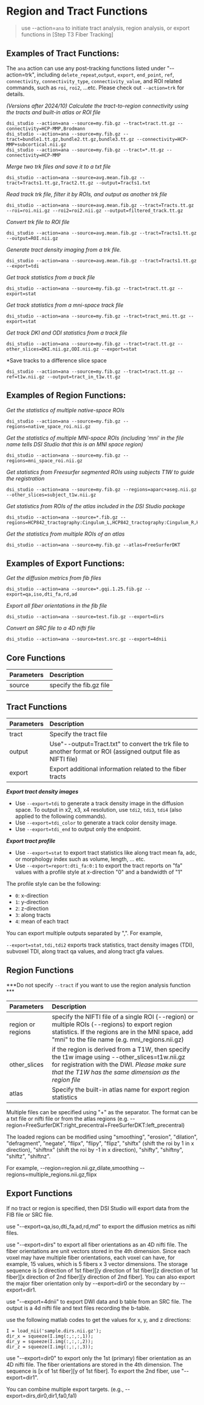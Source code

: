 # Region and Tract Functions

> use --action=`ana` to initiate tract analysis, region analysis, or export functions in [Step T3 Fiber Tracking]


## Examples of Tract Functions: 

The `ana` action can use any post-tracking functions listed under "--action=trk", including `delete_repeat`,`output`, `export`, `end_point`, `ref`, `connectivity`, `connectivity_type`, `connectivity_value`, and ROI related commands, such as `roi`, `roi2`, ...etc. Please check out `--action=trk` for details.

*(Versions after 2024/10) Calculate the tract-to-region connectivity using the tracts and built-in atlas or ROI file*
```
dsi_studio --action=ana --source=my.fib.gz --tract=tract.tt.gz --connectivity=HCP-MMP,Brodmann
dsi_studio --action=ana --source=my.fib.gz --tract=bundle1.tt.gz,bundle2.tt.gz,bundle3.tt.gz --connectivity=HCP-MMP+subcortical.nii.gz
dsi_studio --action=ana --source=my.fib.gz --tract=*.tt.gz --connectivity=HCP-MMP
```

*Merge two trk files and save it to a txt file*
```
dsi_studio --action=ana --source=avg.mean.fib.gz --tract=Tracts1.tt.gz,Tract2.tt.gz --output=Tracts1.txt
```

*Read track trk file, filter it by ROIs, and output as another trk file*
```
dsi_studio --action=ana --source=avg.mean.fib.gz --tract=Tracts.tt.gz --roi=roi.nii.gz --roi2=roi2.nii.gz --output=filtered_track.tt.gz
```

*Convert trk file to ROI file*
```
dsi_studio --action=ana --source=avg.mean.fib.gz --tract=Tracts1.tt.gz --output=ROI.nii.gz
```

*Generate tract density imaging from a trk file.*
```
dsi_studio --action=ana --source=avg.mean.fib.gz --tract=Tracts1.tt.gz --export=tdi
```

*Get track statistics from a track file*
```
dsi_studio --action=ana --source=my.fib.gz --tract=tract.tt.gz --export=stat    
```

*Get track statistics from a mni-space track file*
```
dsi_studio --action=ana --source=my.fib.gz --tract=tract_mni.tt.gz --export=stat    
```

*Get track DKI and ODI statistics from a track file*
```
dsi_studio --action=ana --source=my.fib.gz --tract=tract.tt.gz --other_slices=DKI.nii.gz,ODI.nii.gz --export=stat    
```

*Save tracks to a difference slice space
```
dsi_studio --action=ana --source=my.fib.gz --tract=tract.tt.gz --ref=t1w.nii.gz --output=tract_in_t1w.tt.gz
```


## Examples of Region Functions: 

*Get the statistics of multiple native-space ROIs*
```
dsi_studio --action=ana --source=my.fib.gz --regions=native_space_roi.nii.gz
```

*Get the statistics of multiple MNI-space ROIs (including 'mni' in the file name tells DSI Studio that this is an MNI space region)*
```
dsi_studio --action=ana --source=my.fib.gz --regions=mni_space_roi.nii.gz
```

*Get statistics from Freesurfer segmented ROIs using subjects T1W to guide the registration*
```
dsi_studio --action=ana --source=my.fib.gz --regions=aparc+aseg.nii.gz --other_slices=subject_t1w.nii.gz
```

*Get statistics from ROIs of the atlas included in the DSI Studio package*
```
dsi_studio --action=ana --source=*.fib.gz --regions=HCP842_tractography:Cingulum_L,HCP842_tractography:Cingulum_R,HCP842_tractography:Corpus_Callosum
```

*Get the statistics from multiple ROIs of an atlas*
```
dsi_studio --action=ana --source=my.fib.gz --atlas=FreeSurferDKT
```

## Examples of Export Functions: 

*Get the diffusion metrics from fib files*
```
dsi_studio --action=ana --source=*.gqi.1.25.fib.gz --export=qa,iso,dti_fa,rd,ad
```

*Export all fiber orientations in the fib file*

```
dsi_studio --action=ana --source=test.fib.gz --export=dirs
```

*Convert an SRC file to a 4D nifti file*
```
dsi_studio --action=ana --source=test.src.gz --export=4dnii
```



## Core Functions

| Parameters   | Description                                                                 |
|:-------------|:------------------------------------------------------------------------------|
| source |  specify the fib.gz file  |

## Tract Functions
  
| Parameters  | Description                                                                 |
|:------------|:------------------------------------------------------------------------------|
| tract | Specify the tract file | Specify tractography file (*.trk.gz *.tt.gz). If the tracts are in the MNI-space, include `mni` in the file name (e.g. tract_mni.tt.gz) |
| output | Use"--output=Tract.txt" to convert the trk file to another format or ROI (assigned output file as NIFTI file) |
| export | Export additional information related to the fiber tracts |

***Export tract density images***
- Use `--export=tdi` to generate a track density image in the diffusion space. To output in x2, x3, x4 resolution, use `tdi2`, `tdi3`, `tdi4` (also applied to the following commands).
- Use `--export=tdi_color` to generate a track color density image. 
- Use `--export=tdi_end` to output only the endpoint.

***Export tract profile***

- Use `--export=stat` to export tract statistics like along tract mean fa, adc, or morphology index such as volume, length, ... etc.
- Use `--export=report:dti_fa:0:1` to export the tract reports on "fa" values with a profile style at x-direction "0" and a bandwidth of "1"

The profile style can be the following:
  - `0`: x-direction
  - `1`: y-direction
  - `2`: z-direction
  - `3`: along tracts
  - `4`: mean of each tract 
  
You can export multiple outputs separated by ",". For example, 

`--export=stat,tdi,tdi2` exports track statistics, tract density images (TDI), subvoxel TDI, along tract qa values, and along tract gfa values.

## Region Functions

***Do not specify `--tract` if you want to use the region analysis function ***

| Parameters        | Description                                                                 |
|:------------------|:------------------------------------------------------------------------------|
| region or regions | specify the NIFTI file of a single ROI (--region) or multiple ROIs (--regions) to export region statistics. If the regions are in the MNI space, add "mni" to the file name (e.g. mni_regions.nii.gz) |
| other_slices  | if the region is derived from a T1W, then specify the t1w image using --other_slices=t1w.nii.gz for registration with the DWI. *Please make sure that the T1W has the same dimension as the region file*|
| atlas | Specify the built-in atlas name for export region statistics | 

Multiple files can be specified using "+" as the separator. The format can be a txt file or nifti file or from the atlas regions (e.g. --region=FreeSurferDKT:right_precentral+FreeSurferDKT:left_precentral)

The loaded regions can be modified using "smoothing", "erosion", "dilation",  "defragment", "negate", "flipx", "flipy", "flipz", "shiftx" (shift the roi by 1 in x direction), "shiftnx" (shift the roi by -1 in x direction), "shifty", "shiftny", "shiftz", "shiftnz". 

For example, --region=region.nii.gz,dilate,smoothing --regions=multiple_regions.nii.gz,flipx

## Export Functions
If no tract or region is specified, then DSI Studio will export data from the FIB file or SRC file.

use "--export=qa,iso,dti_fa,ad,rd,md" to export the diffusion metrics as nifti files. 

use "--export=dirs" to export all fiber orientations as an 4D nifti file. The fiber orientations are unit vectors stored in the 4th dimension. Since each voxel may have multiple fiber orientations, each voxel can have, for example, 15 values, which is 5 fibers x 3 vector dimensions. The storage sequence is [x direction of 1st fiber][y direction of 1st fiber][z direction of 1st fiber][x direction of 2nd fiber][y direction of 2nd fiber]. You can also export the major fiber orientation only by --export=dir0 or the secondary by --export=dir1.

use "--export=4dnii" to export DWI data and b table from an SRC file. The output is a 4d nifti file and text files recording the b-table.

use the following matlab codes to get the values for x, y, and z directions:
```
I = load_nii('sample.dirs.nii.gz');
dir_x = squeeze(I.img(:,:,:,1));
dir_y = squeeze(I.img(:,:,:,2));
dir_z = squeeze(I.img(:,:,:,3)); 
```

use "--export=dir0" to export only the 1st (primary) fiber orientation as an 4D nifti file. The fiber orientations are stored in the 4th dimension. The sequence is [x of 1st fiber][y of 1st fiber]. To export the 2nd fiber, use "--export=dir1".
 
You can  combine multiple export targets. (e.g., --export=dirs,dir0,dir1,fa0,fa1)



